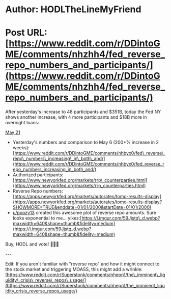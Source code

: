 # Author: HODLTheLineMyFriend
# Post URL: [https://www.reddit.com/r/DDintoGME/comments/nhzhh4/fed_reverse_repo_numbers_and_participants/](https://www.reddit.com/r/DDintoGME/comments/nhzhh4/fed_reverse_repo_numbers_and_participants/)


After yesterday's increase to 48 participants and $351B, today the Fed NY shows another increase, with 4 more participants and $18B more in overnight loans:

[May 21](https://preview.redd.it/9w5du8lqoi071.png?width=429&format=png&auto=webp&s=9df18798e60d6ff16c7a139e2f55669a3b5e8773)

* Yesterday's numbers and comparison to May 6 (200+% increase in 2 weeks):[https://www.reddit.com/r/DDintoGME/comments/nhbyx0/fed\_reverse\_repo\_numbers\_increasing\_in\_both\_and/](https://www.reddit.com/r/DDintoGME/comments/nhbyx0/fed_reverse_repo_numbers_increasing_in_both_and/)
* Authorized participants: [https://www.newyorkfed.org/markets/rrp\_counterparties.html](https://www.newyorkfed.org/markets/rrp_counterparties.html)
* Reverse Repo numbers: [https://apps.newyorkfed.org/markets/autorates/tomo-results-display](https://apps.newyorkfed.org/markets/autorates/tomo-results-display?SHOWMORE=TRUE&enddate=01/01/2000&startDate=01/01/2000)
* [u/poozy13](https://www.reddit.com/u/poozy13/) created this awesome plot of reverse repo amounts. Sure looks exponential to me... yikes:[https://i.imgur.com/59Jjstq\_d.webp?maxwidth=640&shape=thumb&fidelity=medium](https://i.imgur.com/59Jjstq_d.webp?maxwidth=640&shape=thumb&fidelity=medium)

Buy, HODL and vote! 🚀🚀🚀

\---

Edit: If you aren't familiar with "reverse repo" and how it might connect to the stock market and triggering MOASS, this might add a wrinkle: [https://www.reddit.com/r/Superstonk/comments/nhepn1/the\_imminent\_liquidity\_crisis\_reverse\_repos\_usage/](https://www.reddit.com/r/Superstonk/comments/nhepn1/the_imminent_liquidity_crisis_reverse_repos_usage/)